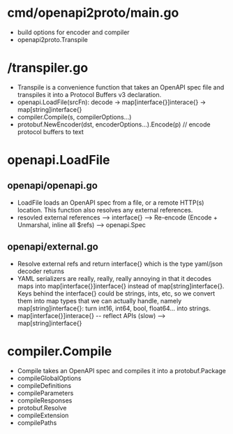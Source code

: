 # cmd/openapi2proto/main.go
* build options for encoder and compiler
* openapi2proto.Transpile

# /transpiler.go
* Transpile is a convenience function that takes an OpenAPI spec file and transpiles it into a Protocol Buffers v3 declaration.
* openapi.LoadFile(srcFn): decode -> map[interface{}]interace{} -> map[string]interface{}
* compiler.Compile(s, compilerOptions...)
* protobuf.NewEncoder(dst, encoderOptions...).Encode(p) // encode protocol buffers to text

# openapi.LoadFile
## openapi/openapi.go
* LoadFile loads an OpenAPI spec from a file, or a remote HTTP(s) location. This function also resolves any external references.
* resovled external references --> interface{} --> Re-encode (Encode + Unmarshal, inline all $refs) --> openapi.Spec

## openapi/external.go
* Resolve external refs and return interface{} which is the type yaml/json decoder returns
* YAML serializers are really, really, really annoying in that it decodes maps into map[interface{}]interface{} instead of map[string]interface{}. Keys behind the interface{} could be strings, ints, etc, so we convert them into map types that we can actually handle, namely map[string]interface{}: turn int16, int64, bool, float64... into strings.
* map[interface{}]interace{} -- reflect APIs (slow) --> map[string]interface{}

# compiler.Compile
* Compile takes an OpenAPI spec and compiles it into a protobuf.Package
* compileGlobalOptions
* compileDefinitions
* compileParameters
* compileResponses
* protobuf.Resolve
* compileExtension
* compilePaths
